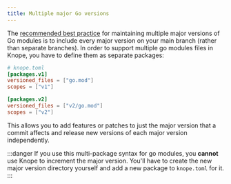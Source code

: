 ```yaml
---
title: Multiple major Go versions
---
```


The [recommended best practice](https://go.dev/blog/v2-go-modules) for maintaining multiple major versions of Go modules is to include every major version on your main branch (rather than separate branches). In order to support multiple go modules files in Knope, you have to define them as separate packages:

```toml
# knope.toml
[packages.v1]
versioned_files = ["go.mod"]
scopes = ["v1"]

[packages.v2]
versioned_files = ["v2/go.mod"]
scopes = ["v2"]
```

This allows you to add features or patches to just the major version that a commit affects and release new versions of each major version independently.

:::danger
If you use this multi-package syntax for go modules, you **cannot** use Knope to increment the major version. You'll have to create the new major version directory yourself and add a new package to `knope.toml` for it.
:::
